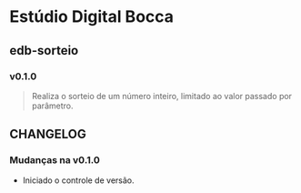 # Estúdio Digital Bocca

## edb-sorteio

### v0.1.0

> Realiza o sorteio de um número inteiro, limitado ao valor passado por parâmetro.

## CHANGELOG

### Mudanças na v0.1.0

- Iniciado o controle de versão.